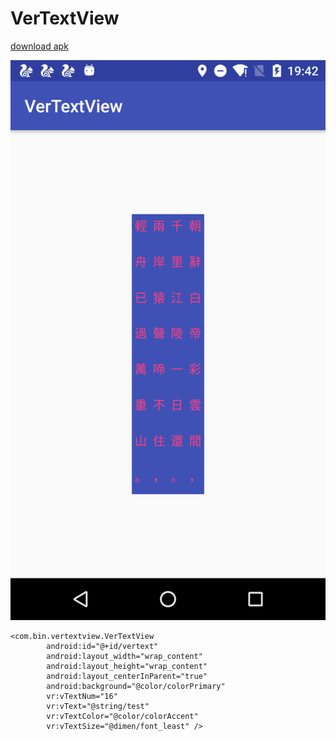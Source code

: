 # VerTextView

[download  apk](https://github.com/tengbinlive/VerTextView/blob/master/apk)


![animationsearchview](https://github.com/tengbinlive/VerTextView/blob/master/images/device-2016-08-27-194247.png) 


    <com.bin.vertextview.VerTextView
            android:id="@+id/vertext"
            android:layout_width="wrap_content"
            android:layout_height="wrap_content"
            android:layout_centerInParent="true"
            android:background="@color/colorPrimary"
            vr:vTextNum="16"
            vr:vText="@string/test"
            vr:vTextColor="@color/colorAccent"
            vr:vTextSize="@dimen/font_least" />


